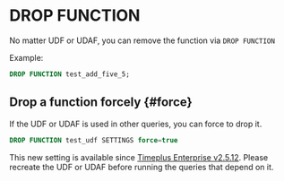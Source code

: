 # DROP FUNCTION
No matter UDF or UDAF, you can remove the function via `DROP FUNCTION`

Example:

```sql
DROP FUNCTION test_add_five_5;
```

## Drop a function forcely {#force}
If the UDF or UDAF is used in other queries, you can force to drop it.

```sql
DROP FUNCTION test_udf SETTINGS force=true
```

This new setting is available since [Timeplus Enterprise v2.5.12](/enterprise-v2.5#2_5_12). Please recreate the UDF or UDAF before running the queries that depend on it.
